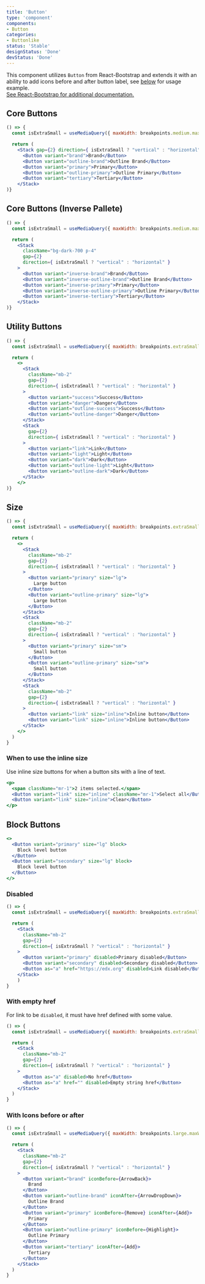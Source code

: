 ```yaml
---
title: 'Button'
type: 'component'
components:
- Button
categories:
- Buttonlike
status: 'Stable'
designStatus: 'Done'
devStatus: 'Done'
---
```


This component utilizes `Button` from React-Bootstrap and extends it with an ability to add icons before and after button label, see [below](#with-icons-before-or-after) for usage example.<br/> <a href="https://react-bootstrap.github.io/components/buttons/" target="_blank" rel="noopener noreferrer"> See React-Bootstrap for additional documentation. </a>

## Core Buttons

```jsx live
() => {
  const isExtraSmall = useMediaQuery({ maxWidth: breakpoints.medium.maxWidth });

  return (
    <Stack gap={2} direction={ isExtraSmall ? "vertical" : "horizontal" }>
      <Button variant="brand">Brand</Button>
      <Button variant="outline-brand">Outline Brand</Button>
      <Button variant="primary">Primary</Button>
      <Button variant="outline-primary">Outline Primary</Button>
      <Button variant="tertiary">Tertiary</Button>
    </Stack>
)}
```

## Core Buttons (Inverse Pallete)

```jsx live
() => {
  const isExtraSmall = useMediaQuery({ maxWidth: breakpoints.medium.maxWidth });

  return (
    <Stack
      className="bg-dark-700 p-4"
      gap={2}
      direction={ isExtraSmall ? "vertical" : "horizontal" }
    >
      <Button variant="inverse-brand">Brand</Button>
      <Button variant="inverse-outline-brand">Outline Brand</Button>
      <Button variant="inverse-primary">Primary</Button>
      <Button variant="inverse-outline-primary">Outline Primary</Button>
      <Button variant="inverse-tertiary">Tertiary</Button>
    </Stack>
)}
```

## Utility Buttons

```jsx live
() => {
  const isExtraSmall = useMediaQuery({ maxWidth: breakpoints.extraSmall.maxWidth });

  return (
    <>
      <Stack
        className="mb-2"
        gap={2}
        direction={ isExtraSmall ? "vertical" : "horizontal" }
      >
        <Button variant="success">Success</Button>
        <Button variant="danger">Danger</Button>
        <Button variant="outline-success">Success</Button>
        <Button variant="outline-danger">Danger</Button>
      </Stack>
      <Stack
        gap={2}
        direction={ isExtraSmall ? "vertical" : "horizontal" }
      >
        <Button variant="link">Link</Button>
        <Button variant="light">Light</Button>
        <Button variant="dark">Dark</Button>
        <Button variant="outline-light">Light</Button>
        <Button variant="outline-dark">Dark</Button>
      </Stack>
    </>
)}
```

## Size

```jsx live
() => {
  const isExtraSmall = useMediaQuery({ maxWidth: breakpoints.extraSmall.maxWidth });

  return (
    <>
      <Stack
        className="mb-2"
        gap={2}
        direction={ isExtraSmall ? "vertical" : "horizontal" }
      >
        <Button variant="primary" size="lg">
          Large button
        </Button>
        <Button variant="outline-primary" size="lg">
          Large button
        </Button>
      </Stack>
      <Stack
        className="mb-2"
        gap={2}
        direction={ isExtraSmall ? "vertical" : "horizontal" }
      >
        <Button variant="primary" size="sm">
          Small button
        </Button>
        <Button variant="outline-primary" size="sm">
          Small button
        </Button>
      </Stack>
      <Stack
        className="mb-2"
        gap={2}
        direction={ isExtraSmall ? "vertical" : "horizontal" }
      >
        <Button variant="link" size="inline">Inline button</Button>
        <Button variant="link" size="inline">Inline button</Button>
      </Stack>
    </>
  )
}
```

### When to use the inline size

Use inline size buttons for when a button sits with a line of text.

```jsx live
<p>
  <span className="mr-1">2 items selected.</span>
  <Button variant="link" size="inline" className="mr-1">Select all</Button>
  <Button variant="link" size="inline">Clear</Button>
</p>
```

## Block Buttons

```jsx live
<>
  <Button variant="primary" size="lg" block>
    Block level button
  </Button>
  <Button variant="secondary" size="lg" block>
    Block level button
  </Button>
</>
```

### Disabled

```jsx live
() => {
  const isExtraSmall = useMediaQuery({ maxWidth: breakpoints.extraSmall.maxWidth });

  return (
    <Stack
      className="mb-2"
      gap={2}
      direction={ isExtraSmall ? "vertical" : "horizontal" }
    >
      <Button variant="primary" disabled>Primary disabled</Button>
      <Button variant="secondary" disabled>Secondary disabled</Button>
      <Button as="a" href="https://edx.org" disabled>Link disabled</Button>
    </Stack>
    )
}
```

### With empty href
For link to be `disabled`, it must have href defined with some value.

```jsx live
() => {
  const isExtraSmall = useMediaQuery({ maxWidth: breakpoints.extraSmall.maxWidth });

  return (
    <Stack
      className="mb-2"
      gap={2}
      direction={ isExtraSmall ? "vertical" : "horizontal" }
    >
      <Button as="a" disabled>No href</Button>
      <Button as="a" href="" disabled>Empty string href</Button>
    </Stack>
  )
}
```

### With Icons before or after

```jsx live
() => {
  const isExtraSmall = useMediaQuery({ maxWidth: breakpoints.large.maxWidth });

  return (
    <Stack
      className="mb-2"
      gap={2}
      direction={ isExtraSmall ? "vertical" : "horizontal" }
    >
      <Button variant="brand" iconBefore={ArrowBack}>
        Brand
      </Button>
      <Button variant="outline-brand" iconAfter={ArrowDropDown}>
        Outline Brand
      </Button>
      <Button variant="primary" iconBefore={Remove} iconAfter={Add}>
        Primary
      </Button>
      <Button variant="outline-primary" iconBefore={Highlight}>
        Outline Primary
      </Button>
      <Button variant="tertiary" iconAfter={Add}>
        Tertiary
      </Button>
    </Stack>
  )
}
```
